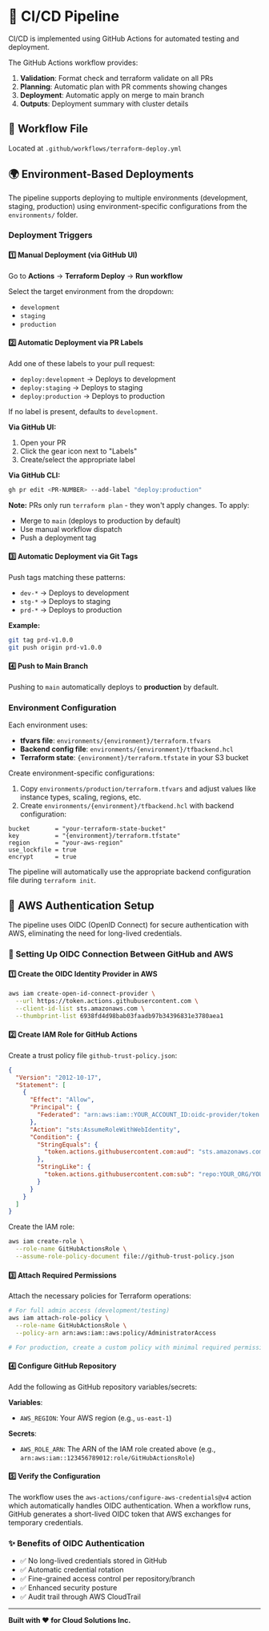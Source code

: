 # 🚀 CI/CD Pipeline

CI/CD is implemented using GitHub Actions for automated testing and deployment.

The GitHub Actions workflow provides:

1. **Validation**: Format check and terraform validate on all PRs
2. **Planning**: Automatic plan with PR comments showing changes
3. **Deployment**: Automatic apply on merge to main branch
4. **Outputs**: Deployment summary with cluster details

## 📄 Workflow File

Located at `.github/workflows/terraform-deploy.yml`

## 🌍 Environment-Based Deployments

The pipeline supports deploying to multiple environments (development, staging, production) using environment-specific configurations from the `environments/` folder.

### Deployment Triggers

#### 1️⃣ Manual Deployment (via GitHub UI)

Go to **Actions** → **Terraform Deploy** → **Run workflow**

Select the target environment from the dropdown:
- `development`
- `staging`
- `production`

#### 2️⃣ Automatic Deployment via PR Labels

Add one of these labels to your pull request:
- `deploy:development` → Deploys to development
- `deploy:staging` → Deploys to staging
- `deploy:production` → Deploys to production

If no label is present, defaults to `development`.

**Via GitHub UI:**
1. Open your PR
2. Click the gear icon next to "Labels"
3. Create/select the appropriate label

**Via GitHub CLI:**
```bash
gh pr edit <PR-NUMBER> --add-label "deploy:production"
```

**Note:** PRs only run `terraform plan` - they won't apply changes. To apply:
- Merge to `main` (deploys to production by default)
- Use manual workflow dispatch
- Push a deployment tag

#### 3️⃣ Automatic Deployment via Git Tags

Push tags matching these patterns:
- `dev-*` → Deploys to development
- `stg-*` → Deploys to staging
- `prd-*` → Deploys to production

**Example:**
```bash
git tag prd-v1.0.0
git push origin prd-v1.0.0
```

#### 4️⃣ Push to Main Branch

Pushing to `main` automatically deploys to **production** by default.

### Environment Configuration

Each environment uses:
- **tfvars file**: `environments/{environment}/terraform.tfvars`
- **Backend config file**: `environments/{environment}/tfbackend.hcl`
- **Terraform state**: `{environment}/terraform.tfstate` in your S3 bucket

Create environment-specific configurations:
1. Copy `environments/production/terraform.tfvars` and adjust values like instance types, scaling, regions, etc.
2. Create `environments/{environment}/tfbackend.hcl` with backend configuration:

```hcl
bucket       = "your-terraform-state-bucket"
key          = "{environment}/terraform.tfstate"
region       = "your-aws-region"
use_lockfile = true
encrypt      = true
```

The pipeline will automatically use the appropriate backend configuration file during `terraform init`.

## 🔐 AWS Authentication Setup

The pipeline uses OIDC (OpenID Connect) for secure authentication with AWS, eliminating the need for long-lived credentials.

### 🔗 Setting Up OIDC Connection Between GitHub and AWS

#### 1️⃣ Create the OIDC Identity Provider in AWS

```bash
aws iam create-open-id-connect-provider \
  --url https://token.actions.githubusercontent.com \
  --client-id-list sts.amazonaws.com \
  --thumbprint-list 6938fd4d98bab03faadb97b34396831e3780aea1
```

#### 2️⃣ Create IAM Role for GitHub Actions

Create a trust policy file `github-trust-policy.json`:

```json
{
  "Version": "2012-10-17",
  "Statement": [
    {
      "Effect": "Allow",
      "Principal": {
        "Federated": "arn:aws:iam::YOUR_ACCOUNT_ID:oidc-provider/token.actions.githubusercontent.com"
      },
      "Action": "sts:AssumeRoleWithWebIdentity",
      "Condition": {
        "StringEquals": {
          "token.actions.githubusercontent.com:aud": "sts.amazonaws.com"
        },
        "StringLike": {
          "token.actions.githubusercontent.com:sub": "repo:YOUR_ORG/YOUR_REPO:*"
        }
      }
    }
  ]
}
```

Create the IAM role:

```bash
aws iam create-role \
  --role-name GitHubActionsRole \
  --assume-role-policy-document file://github-trust-policy.json
```

#### 3️⃣ Attach Required Permissions

Attach the necessary policies for Terraform operations:

```bash
# For full admin access (development/testing)
aws iam attach-role-policy \
  --role-name GitHubActionsRole \
  --policy-arn arn:aws:iam::aws:policy/AdministratorAccess

# For production, create a custom policy with minimal required permissions
```

#### 4️⃣ Configure GitHub Repository

Add the following as GitHub repository variables/secrets:

**Variables**:
- `AWS_REGION`: Your AWS region (e.g., `us-east-1`)

**Secrets**:
- `AWS_ROLE_ARN`: The ARN of the IAM role created above (e.g., `arn:aws:iam::123456789012:role/GitHubActionsRole`)

#### 5️⃣ Verify the Configuration

The workflow uses the `aws-actions/configure-aws-credentials@v4` action which automatically handles OIDC authentication. When a workflow runs, GitHub generates a short-lived OIDC token that AWS exchanges for temporary credentials.

### ✨ Benefits of OIDC Authentication

- ✅ No long-lived credentials stored in GitHub
- ✅ Automatic credential rotation
- ✅ Fine-grained access control per repository/branch
- ✅ Enhanced security posture
- ✅ Audit trail through AWS CloudTrail

---

**Built with ❤️ for Cloud Solutions Inc.**
